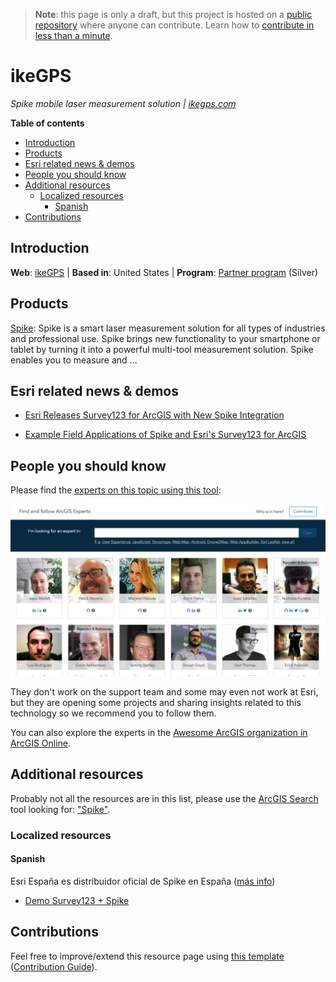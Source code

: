 > **Note**: this page is only a draft, but this project is hosted on a [public repository](https://github.com/hhkaos/awesome-arcgis) where anyone can contribute. Learn how to [contribute in less than a minute](https://github.com/hhkaos/awesome-arcgis/blob/master/CONTRIBUTING.md#contributions).

# ikeGPS

*Spike mobile laser measurement solution | [ikegps.com](https://ikegps.com/)*

<!-- START doctoc generated TOC please keep comment here to allow auto update -->
<!-- DON'T EDIT THIS SECTION, INSTEAD RE-RUN doctoc TO UPDATE -->
**Table of contents**

- [Introduction](#introduction)
- [Products](#products)
- [Esri related news & demos](#esri-related-news--demos)
- [People you should know](#people-you-should-know)
- [Additional resources](#additional-resources)
  - [Localized resources](#localized-resources)
    - [Spanish](#spanish)
- [Contributions](#contributions)

<!-- END doctoc generated TOC please keep comment here to allow auto update -->

## Introduction

**Web**: [ikeGPS](https://partners.esri.com/PartnerDetail?id=a2T39000001NQSaEAO) | **Based in**: United States | **Program**: [Partner program](../../programs/partner-program/README.md) (Silver)

## Products

[Spike](https://ikegps.com/spike/): Spike is a smart laser measurement solution for all types of industries and professional use. Spike brings new functionality to your smartphone or tablet by turning it into a powerful multi-tool measurement solution. Spike enables you to measure and ...

## Esri related news & demos

* [Esri Releases Survey123 for ArcGIS with New Spike Integration](https://www.esri.com/esri-news/releases/18-1qtr/esri-releases-survey123-for-arcgis-with-new-spike-integration)

* [Example Field Applications of Spike and Esri's Survey123 for ArcGIS](https://www.youtube.com/watch?v=CxuHhfrwmrU)

## People you should know

Please find the [experts on this topic using this tool](https://esri-es.github.io/arcgis-experts/?topic=spike):

[![ArcGIS Experts Tool Screenshot](https://github.com/esri-es/arcgis-experts/blob/master/assets/imgs/arcgis-experts-tool.png?raw=true)](https://esri-es.github.io/arcgis-experts/?topic=spike)

They don't work on the support team and some may even not work at Esri,
but they are opening some projects and sharing insights related to this
technology so we recommend you to follow them.

You can also explore the experts in the [Awesome ArcGIS organization in ArcGIS Online](https://awesome-arcgis.maps.arcgis.com/home/group.html?id=f3807dde35134fb5b5f0cdc9b1b506f0&start=1&view=list#content).

## Additional resources

Probably not all the resources are in this list, please use the [ArcGIS Search](https://esri-es.github.io/arcgis-search/) tool looking for: ["Spike"](https://esri-es.github.io/arcgis-search/?search="Spike"&utm_campaign=awesome-list&utm_source=awesome-list&utm_medium=page).

### Localized resources

#### Spanish

Esri España es distribuidor oficial de Spike en España ([más info](https://esri-es.github.io/arcgis-search/?amp%3Butm_source=opensearch&search=spike+site%3Aesri.es))

* [Demo Survey123 + Spike](https://youtu.be/QH8prq2lrgs?t=11m14s)

## Contributions

Feel free to improve/extend this resource page using [this template](https://github.com/hhkaos/awesome-arcgis/blob/master/templates/PARTNER_PAGE_TEMPLATE.md) ([Contribution Guide](https://github.com/hhkaos/awesome-arcgis/blob/master/CONTRIBUTING.md)).
